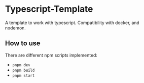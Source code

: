 # Typescript-Template
A template to work with typescript. Compatibility with docker, and nodemon.

## How to use
There are different npm scripts implemented:

- `pnpm dev`
- `pnpm build`
- `pnpm start`

